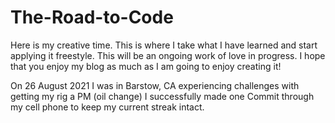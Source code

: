 # The-Road-to-Code
Here is my creative time. This is where I take what I have learned
and start applying it freestyle. This will be an ongoing work of love
in progress. I hope that you enjoy my blog as much as I am going
to enjoy creating it!

On 26 August 2021 I was in Barstow, CA experiencing challenges with getting my rig a PM (oil change)
I successfully made one Commit through my cell phone to keep my current streak intact.

